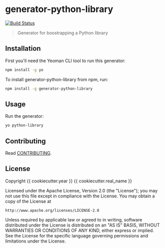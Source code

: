 # generator-python-library

[![Build Status](https://travis-ci.org/hbetts/generator-python-library.svg)](https://travis-ci.org/hbetts/generator-python-library)

> Generator for boostrapping a Python library

## Installation

First you'll need the Yeoman CLI tool to run this generator:

```bash
npm install -g yo
```

To install generator-python-library from npm, run:

```bash
npm install -g generator-python-library
```

## Usage

Run the generator:

```bash
yo python-library
```

## Contributing

Read [CONTRIBUTING](CONTRIBUTING.md).

## License

Copyright {{ cookiecutter.year }} {{ cookiecutter.real_name }}

Licensed under the Apache License, Version 2.0 (the "License");
you may not use this file except in compliance with the License.
You may obtain a copy of the License at

	http://www.apache.org/licenses/LICENSE-2.0

Unless required by applicable law or agreed to in writing, software
distributed under the License is distributed on an "AS IS" BASIS,
WITHOUT WARRANTIES OR CONDITIONS OF ANY KIND, either express or implied.
See the License for the specific language governing permissions and
limitations under the License.

